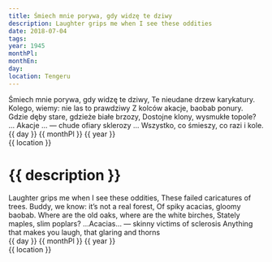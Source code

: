 ```yaml
---
title: Śmiech mnie porywa, gdy widzę te dziwy
description: Laughter grips me when I see these oddities
date: 2018-07-04
tags: 
year: 1945
monthPl: 
monthEn: 
day:
location: Tengeru
---
```


<span class="poem">
		Śmiech mnie porywa, gdy widzę te dziwy,
		Te nieudane drzew karykatury.
		Kolego, wiemy: nie las to prawdziwy
		Z kolców akacje, baobab ponury.
Gdzie dęby stare, gdzieże białe brzozy,
Dostojne klony, wysmukłe topole?
... Akacje ... — chude ofiary sklerozy
... Wszystko, co śmieszy, co razi i kole.
</span>

<span class="dateLocation">
<br> {{ day }} {{ monthPl }} {{ year }} <br>
{{ location }} <br>
</span>

<h1>{{ description }}</h1>

<span class="translation">
		Laughter grips me when I see these oddities,
		These failed caricatures of trees.
		Buddy, we know: it’s not a real forest,
		Of spiky acacias, gloomy baobab.
Where are the old oaks, where are the white birches,
Stately maples, slim poplars?
…Acacias… — skinny victims of sclerosis
Anything that makes you laugh, that glaring and thorns
</span>

<span class="dateLocation">
<br> {{ day }} {{ monthPl }} {{ year }} <br>
{{ location }} <br>
</span>